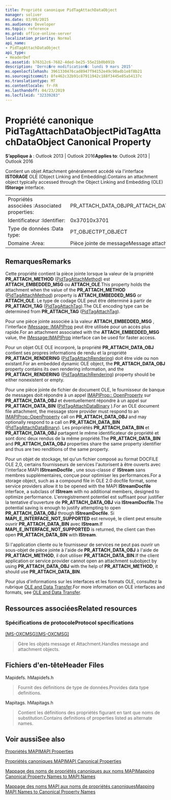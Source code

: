 ```yaml
---
title: Propriété canonique PidTagAttachDataObject
manager: soliver
ms.date: 03/09/2015
ms.audience: Developer
ms.topic: reference
ms.prod: office-online-server
localization_priority: Normal
api_name:
- PidTagAttachDataObject
api_type:
- HeaderDef
ms.assetid: b76312c6-7682-4ded-be25-55e21b0b091b
description: 'Derni�re modification�: lundi 9 mars 2015'
ms.openlocfilehash: 3961330476cad8947f94152e49c90adb1e8f8b21
ms.sourcegitcommit: 8fe462c32b91c87911942c188f3445e85a54137c
ms.translationtype: MT
ms.contentlocale: fr-FR
ms.lasthandoff: 04/23/2019
ms.locfileid: "32339283"
---
```

# <a name="pidtagattachdataobject-canonical-property"></a><span data-ttu-id="771df-103">Propriété canonique PidTagAttachDataObject</span><span class="sxs-lookup"><span data-stu-id="771df-103">PidTagAttachDataObject Canonical Property</span></span>

  
  
<span data-ttu-id="771df-104">**S’applique à** : Outlook 2013 | Outlook 2016</span><span class="sxs-lookup"><span data-stu-id="771df-104">**Applies to**: Outlook 2013 | Outlook 2016</span></span> 
  
<span data-ttu-id="771df-105">Contient un objet Attachment généralement accédé via l'interface **ISTORAGE** OLE (Object Linking and Embedding).</span><span class="sxs-lookup"><span data-stu-id="771df-105">Contains an attachment object typically accessed through the Object Linking and Embedding (OLE) **IStorage** interface.</span></span> 
  
|||
|:-----|:-----|
|<span data-ttu-id="771df-106">Propriétés associées :</span><span class="sxs-lookup"><span data-stu-id="771df-106">Associated properties:</span></span>  <br/> |<span data-ttu-id="771df-107">PR_ATTACH_DATA_OBJ</span><span class="sxs-lookup"><span data-stu-id="771df-107">PR_ATTACH_DATA_OBJ</span></span>  <br/> |
|<span data-ttu-id="771df-108">Identificateur :</span><span class="sxs-lookup"><span data-stu-id="771df-108">Identifier:</span></span>  <br/> |<span data-ttu-id="771df-109">0x3701</span><span class="sxs-lookup"><span data-stu-id="771df-109">0x3701</span></span>  <br/> |
|<span data-ttu-id="771df-110">Type de données :</span><span class="sxs-lookup"><span data-stu-id="771df-110">Data type:</span></span>  <br/> |<span data-ttu-id="771df-111">PT_OBJECT</span><span class="sxs-lookup"><span data-stu-id="771df-111">PT_OBJECT</span></span>  <br/> |
|<span data-ttu-id="771df-112">Domaine :</span><span class="sxs-lookup"><span data-stu-id="771df-112">Area:</span></span>  <br/> |<span data-ttu-id="771df-113">Pièce jointe de message</span><span class="sxs-lookup"><span data-stu-id="771df-113">Message attachment</span></span>  <br/> |
   
## <a name="remarks"></a><span data-ttu-id="771df-114">Remarques</span><span class="sxs-lookup"><span data-stu-id="771df-114">Remarks</span></span>

<span data-ttu-id="771df-115">Cette propriété contient la pièce jointe lorsque la valeur de la propriété **PR_ATTACH_METHOD** ([PidTagAttachMethod](pidtagattachmethod-canonical-property.md)) est **ATTACH_EMBEDDED_MSG** ou **ATTACH_OLE**.</span><span class="sxs-lookup"><span data-stu-id="771df-115">This property holds the attachment when the value of the **PR_ATTACH_METHOD** ([PidTagAttachMethod](pidtagattachmethod-canonical-property.md)) property is **ATTACH_EMBEDDED_MSG** or **ATTACH_OLE**.</span></span> <span data-ttu-id="771df-116">Le type de codage OLE peut être déterminé à partir de **PR_ATTACH_TAG** ([PidTagAttachTag](pidtagattachtag-canonical-property.md)).</span><span class="sxs-lookup"><span data-stu-id="771df-116">The OLE encoding type can be determined from **PR_ATTACH_TAG** ([PidTagAttachTag](pidtagattachtag-canonical-property.md)).</span></span> 
  
<span data-ttu-id="771df-117">Pour une pièce jointe associée à la valeur **ATTACH_EMBEDDED_MSG** , l'interface [IMessage: IMAPIProp](imessageimapiprop.md) peut être utilisée pour un accès plus rapide.</span><span class="sxs-lookup"><span data-stu-id="771df-117">For an attachment associated with the **ATTACH_EMBEDDED_MSG** value, the [IMessage:IMAPIProp](imessageimapiprop.md) interface can be used for faster access.</span></span> 
  
<span data-ttu-id="771df-118">Pour un objet OLE OLE incorporé, la propriété **PR_ATTACH_DATA_OBJ** contient ses propres informations de rendu et la propriété **PR_ATTACH_RENDERING** ([PidTagAttachRendering](pidtagattachrendering-canonical-property.md)) doit être vide ou non existant.</span><span class="sxs-lookup"><span data-stu-id="771df-118">For an embedded dynamic OLE object, the **PR_ATTACH_DATA_OBJ** property contains its own rendering information, and the **PR_ATTACH_RENDERING** ([PidTagAttachRendering](pidtagattachrendering-canonical-property.md)) property should be either nonexistent or empty.</span></span> 
  
<span data-ttu-id="771df-119">Pour une pièce jointe de fichier de document OLE, le fournisseur de banque de messages doit répondre à un appel [IMAPIProp:: OpenProperty](imapiprop-openproperty.md) sur **PR_ATTACH_DATA_OBJ** et éventuellement répondre à un appel sur **PR_ATTACH_DATA_BIN** ([PidTagAttachDataBinary](pidtagattachdatabinary-canonical-property.md) ).</span><span class="sxs-lookup"><span data-stu-id="771df-119">For an OLE document file attachment, the message store provider must respond to an [IMAPIProp::OpenProperty](imapiprop-openproperty.md) call on **PR_ATTACH_DATA_OBJ** and may optionally respond to a call on **PR_ATTACH_DATA_BIN** ([PidTagAttachDataBinary](pidtagattachdatabinary-canonical-property.md)).</span></span> <span data-ttu-id="771df-120">Les propriétés **PR_ATTACH_DATA_BIN** et **PR_ATTACH_DATA_OBJ** partagent le même identificateur de propriété et sont donc deux rendus de la même propriété.</span><span class="sxs-lookup"><span data-stu-id="771df-120">The **PR_ATTACH_DATA_BIN** and **PR_ATTACH_DATA_OBJ** properties share the same property identifier and thus are two renditions of the same property.</span></span> 
  
<span data-ttu-id="771df-121">Pour un objet de stockage, tel qu'un fichier composé au format DOCFILE OLE 2,0, certains fournisseurs de services l'autorisent à être ouverts avec l'interface MAPI **IStreamDocfile** , une sous-classe d' **IStream** sans membres supplémentaires, conçue pour optimiser les performances.</span><span class="sxs-lookup"><span data-stu-id="771df-121">For a storage object, such as a compound file in OLE 2.0 docfile format, some service providers allow it to be opened with the MAPI **IStreamDocfile** interface, a subclass of **IStream** with no additional members, designed to optimize performance.</span></span> <span data-ttu-id="771df-122">L'enregistrement potentiel est suffisant pour justifier la tentative d'ouverture de **PR_ATTACH_DATA_OBJ** via **IStreamDocfile**.</span><span class="sxs-lookup"><span data-stu-id="771df-122">The potential saving is enough to justify attempting to open **PR_ATTACH_DATA_OBJ** through **IStreamDocfile**.</span></span> <span data-ttu-id="771df-123">Si **MAPI_E_INTERFACE_NOT_SUPPORTED** est renvoyé, le client peut ensuite ouvrir **PR_ATTACH_DATA_BIN** avec **IStream**.</span><span class="sxs-lookup"><span data-stu-id="771df-123">If **MAPI_E_INTERFACE_NOT_SUPPORTED** is returned, the client can then open **PR_ATTACH_DATA_BIN** with **IStream**.</span></span> 
  
<span data-ttu-id="771df-124">Si l'application cliente ou le fournisseur de services ne peut pas ouvrir un sous-objet de pièce jointe à l'aide de **PR_ATTACH_DATA_OBJ** à l'aide de **PR_ATTACH_METHOD**, il doit utiliser **PR_ATTACH_DATA_BIN**.</span><span class="sxs-lookup"><span data-stu-id="771df-124">If the client application or service provider cannot open an attachment subobject by using **PR_ATTACH_DATA_OBJ** with the help of **PR_ATTACH_METHOD**, it should use **PR_ATTACH_DATA_BIN**.</span></span> 
  
<span data-ttu-id="771df-125">Pour plus d'informations sur les interfaces et les formats OLE, consultez la rubrique [OLE and Data Transfer](https://msdn.microsoft.com/library/d4a57956-37ba-44ca-8efc-bf617ad5e77b.aspx).</span><span class="sxs-lookup"><span data-stu-id="771df-125">For more information on OLE interfaces and formats, see [OLE and Data Transfer](https://msdn.microsoft.com/library/d4a57956-37ba-44ca-8efc-bf617ad5e77b.aspx).</span></span>
  
## <a name="related-resources"></a><span data-ttu-id="771df-126">Ressources associées</span><span class="sxs-lookup"><span data-stu-id="771df-126">Related resources</span></span>

### <a name="protocol-specifications"></a><span data-ttu-id="771df-127">Spécifications de protocole</span><span class="sxs-lookup"><span data-stu-id="771df-127">Protocol specifications</span></span>

<span data-ttu-id="771df-128">[[MS-OXCMSG]](https://msdn.microsoft.com/library/7fd7ec40-deec-4c06-9493-1bc06b349682%28Office.15%29.aspx)</span><span class="sxs-lookup"><span data-stu-id="771df-128">[[MS-OXCMSG]](https://msdn.microsoft.com/library/7fd7ec40-deec-4c06-9493-1bc06b349682%28Office.15%29.aspx)</span></span>
  
> <span data-ttu-id="771df-129">Gère les objets message et Attachment.</span><span class="sxs-lookup"><span data-stu-id="771df-129">Handles message and attachment objects.</span></span>
    
## <a name="header-files"></a><span data-ttu-id="771df-130">Fichiers d'en-tête</span><span class="sxs-lookup"><span data-stu-id="771df-130">Header Files</span></span>

<span data-ttu-id="771df-131">Mapidefs. h</span><span class="sxs-lookup"><span data-stu-id="771df-131">Mapidefs.h</span></span>
  
> <span data-ttu-id="771df-132">Fournit des définitions de type de données.</span><span class="sxs-lookup"><span data-stu-id="771df-132">Provides data type definitions.</span></span>
    
<span data-ttu-id="771df-133">Mapitags. h</span><span class="sxs-lookup"><span data-stu-id="771df-133">Mapitags.h</span></span>
  
> <span data-ttu-id="771df-134">Contient les définitions des propriétés figurant en tant que noms de substitution.</span><span class="sxs-lookup"><span data-stu-id="771df-134">Contains definitions of properties listed as alternate names.</span></span>
    
## <a name="see-also"></a><span data-ttu-id="771df-135">Voir aussi</span><span class="sxs-lookup"><span data-stu-id="771df-135">See also</span></span>



[<span data-ttu-id="771df-136">Propriétés MAPI</span><span class="sxs-lookup"><span data-stu-id="771df-136">MAPI Properties</span></span>](mapi-properties.md)
  
[<span data-ttu-id="771df-137">Propriétés canoniques MAPI</span><span class="sxs-lookup"><span data-stu-id="771df-137">MAPI Canonical Properties</span></span>](mapi-canonical-properties.md)
  
[<span data-ttu-id="771df-138">Mappage des noms de propriétés canoniques aux noms MAPI</span><span class="sxs-lookup"><span data-stu-id="771df-138">Mapping Canonical Property Names to MAPI Names</span></span>](mapping-canonical-property-names-to-mapi-names.md)
  
[<span data-ttu-id="771df-139">Mappage des noms MAPI aux noms de propriétés canoniques</span><span class="sxs-lookup"><span data-stu-id="771df-139">Mapping MAPI Names to Canonical Property Names</span></span>](mapping-mapi-names-to-canonical-property-names.md)


